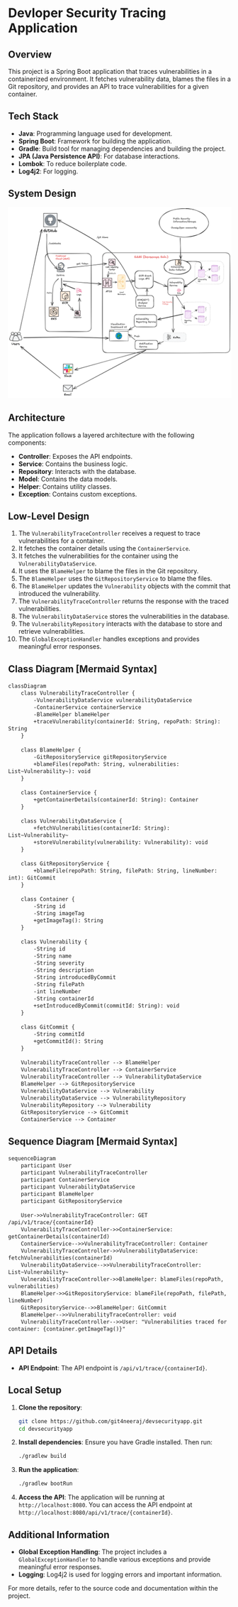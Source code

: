 # Devloper Security Tracing Application

## Overview
This project is a Spring Boot application that traces vulnerabilities in a containerized environment. It fetches vulnerability data, blames the files in a Git repository, and provides an API to trace vulnerabilities for a given container.

## Tech Stack
- **Java**: Programming language used for development.
- **Spring Boot**: Framework for building the application.
- **Gradle**: Build tool for managing dependencies and building the project.
- **JPA (Java Persistence API)**: For database interactions.
- **Lombok**: To reduce boilerplate code.
- **Log4j2**: For logging.

## System Design
![img.png](img.png)

## Architecture
The application follows a layered architecture with the following components:
- **Controller**: Exposes the API endpoints.
- **Service**: Contains the business logic.
- **Repository**: Interacts with the database.
- **Model**: Contains the data models.
- **Helper**: Contains utility classes.
- **Exception**: Contains custom exceptions.

## Low-Level Design
1. The `VulnerabilityTraceController` receives a request to trace vulnerabilities for a container.
2. It fetches the container details using the `ContainerService`.
3. It fetches the vulnerabilities for the container using the `VulnerabilityDataService`.
4. It uses the `BlameHelper` to blame the files in the Git repository.
5. The `BlameHelper` uses the `GitRepositoryService` to blame the files.
6. The `BlameHelper` updates the `Vulnerability` objects with the commit that introduced the vulnerability.
7. The `VulnerabilityTraceController` returns the response with the traced vulnerabilities.
8. The `VulnerabilityDataService` stores the vulnerabilities in the database.
9. The `VulnerabilityRepository` interacts with the database to store and retrieve vulnerabilities.
10. The `GlobalExceptionHandler` handles exceptions and provides meaningful error responses.

## Class Diagram [Mermaid Syntax]
```mermaid
classDiagram
    class VulnerabilityTraceController {
        -VulnerabilityDataService vulnerabilityDataService
        -ContainerService containerService
        -BlameHelper blameHelper
        +traceVulnerability(containerId: String, repoPath: String): String
    }

    class BlameHelper {
        -GitRepositoryService gitRepositoryService
        +blameFiles(repoPath: String, vulnerabilities: List~Vulnerability~): void
    }

    class ContainerService {
        +getContainerDetails(containerId: String): Container
    }

    class VulnerabilityDataService {
        +fetchVulnerabilities(containerId: String): List~Vulnerability~
        +storeVulnerability(vulnerability: Vulnerability): void
    }

    class GitRepositoryService {
        +blameFile(repoPath: String, filePath: String, lineNumber: int): GitCommit
    }

    class Container {
        -String id
        -String imageTag
        +getImageTag(): String
    }

    class Vulnerability {
        -String id
        -String name
        -String severity
        -String description
        -String introducedByCommit
        -String filePath
        -int lineNumber
        -String containerId
        +setIntroducedByCommit(commitId: String): void
    }

    class GitCommit {
        -String commitId
        +getCommitId(): String
    }

    VulnerabilityTraceController --> BlameHelper
    VulnerabilityTraceController --> ContainerService
    VulnerabilityTraceController --> VulnerabilityDataService
    BlameHelper --> GitRepositoryService
    VulnerabilityDataService --> Vulnerability
    VulnerabilityDataService --> VulnerabilityRepository
    VulnerabilityRepository --> Vulnerability
    GitRepositoryService --> GitCommit
    ContainerService --> Container
```

## Sequence Diagram [Mermaid Syntax]
```mermaid
sequenceDiagram
    participant User
    participant VulnerabilityTraceController
    participant ContainerService
    participant VulnerabilityDataService
    participant BlameHelper
    participant GitRepositoryService

    User->>VulnerabilityTraceController: GET /api/v1/trace/{containerId}
    VulnerabilityTraceController->>ContainerService: getContainerDetails(containerId)
    ContainerService-->>VulnerabilityTraceController: Container
    VulnerabilityTraceController->>VulnerabilityDataService: fetchVulnerabilities(containerId)
    VulnerabilityDataService-->>VulnerabilityTraceController: List~Vulnerability~
    VulnerabilityTraceController->>BlameHelper: blameFiles(repoPath, vulnerabilities)
    BlameHelper->>GitRepositoryService: blameFile(repoPath, filePath, lineNumber)
    GitRepositoryService-->>BlameHelper: GitCommit
    BlameHelper-->>VulnerabilityTraceController: void
    VulnerabilityTraceController-->>User: "Vulnerabilities traced for container: {container.getImageTag()}"
```

## API Details
- **API Endpoint**: The API endpoint is `/api/v1/trace/{containerId}`.

## Local Setup
1. **Clone the repository**:
    ```sh
    git clone https://github.com/git4neeraj/devsecurityapp.git
    cd devsecurityapp
    ```

2. **Install dependencies**:
   Ensure you have Gradle installed. Then run:
    ```sh
    ./gradlew build
    ```

3. **Run the application**:
    ```sh
    ./gradlew bootRun
    ```

4. **Access the API**:
   The application will be running at `http://localhost:8080`. You can access the API endpoint at `http://localhost:8080/api/v1/trace/{containerId}`.



## Additional Information
- **Global Exception Handling**: The project includes a `GlobalExceptionHandler` to handle various exceptions and provide meaningful error responses.
- **Logging**: Log4j2 is used for logging errors and important information.

For more details, refer to the source code and documentation within the project.